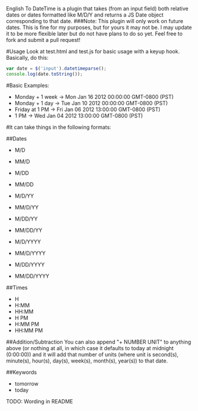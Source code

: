 English To DateTime is a plugin that takes (from an input field) both relative dates or dates formatted like M/D/Y and returns a JS Date object corresponding to that date.
###Note:
This plugin will only work on future dates. This is fine for my purposes, but for yours it may not be. I may update it to be more flexible later but do not have plans to do so yet. Feel free to fork and submit a pull request!

#Usage
Look at test.html and test.js for basic usage with a keyup hook. Basically, do this:

```javascript
var date = $('input').datetimeparse();
console.log(date.toString());
```

#Basic Examples:
- Monday + 1 week -> Mon Jan 16 2012 00:00:00 GMT-0800 (PST)
- Monday + 1 day -> Tue Jan 10 2012 00:00:00 GMT-0800 (PST)
- Friday at 1 PM -> Fri Jan 06 2012 13:00:00 GMT-0800 (PST)
- 1 PM -> Wed Jan 04 2012 13:00:00 GMT-0800 (PST)

#It can take things in the following formats:

##Dates
- M/D
- MM/D
- M/DD
- MM/DD

- M/D/YY
- MM/D/YY
- M/DD/YY
- MM/DD/YY

- M/D/YYYY
- MM/D/YYYY
- M/DD/YYYY
- MM/DD/YYYY

##Times
- H
- H:MM
- HH:MM
- H PM
- H:MM PM
- HH:MM PM

##Addition/Subtraction
You can also append "+ NUMBER UNIT" to anything above (or nothing at all, in which case it defaults to today at midnight (0:00:00)) and it will add that number of units (where unit is second(s), minute(s), hour(s), day(s), week(s), month(s), year(s)) to that date.

##Keywords
- tomorrow
- today

TODO:
Wording in README